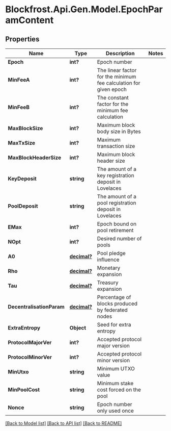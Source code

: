 # Blockfrost.Api.Gen.Model.EpochParamContent
## Properties

Name | Type | Description | Notes
------------ | ------------- | ------------- | -------------
**Epoch** | **int?** | Epoch number | 
**MinFeeA** | **int?** | The linear factor for the minimum fee calculation for given epoch | 
**MinFeeB** | **int?** | The constant factor for the minimum fee calculation | 
**MaxBlockSize** | **int?** | Maximum block body size in Bytes | 
**MaxTxSize** | **int?** | Maximum transaction size | 
**MaxBlockHeaderSize** | **int?** | Maximum block header size | 
**KeyDeposit** | **string** | The amount of a key registration deposit in Lovelaces | 
**PoolDeposit** | **string** | The amount of a pool registration deposit in Lovelaces | 
**EMax** | **int?** | Epoch bound on pool retirement | 
**NOpt** | **int?** | Desired number of pools | 
**A0** | [**decimal?**](BigDecimal.md) | Pool pledge influence | 
**Rho** | [**decimal?**](BigDecimal.md) | Monetary expansion | 
**Tau** | [**decimal?**](BigDecimal.md) | Treasury expansion | 
**DecentralisationParam** | [**decimal?**](BigDecimal.md) | Percentage of blocks produced by federated nodes | 
**ExtraEntropy** | **Object** | Seed for extra entropy | 
**ProtocolMajorVer** | **int?** | Accepted protocol major version | 
**ProtocolMinorVer** | **int?** | Accepted protocol minor version | 
**MinUtxo** | **string** | Minimum UTXO value | 
**MinPoolCost** | **string** | Minimum stake cost forced on the pool | 
**Nonce** | **string** | Epoch number only used once | 

[[Back to Model list]](../README.md#documentation-for-models) [[Back to API list]](../README.md#documentation-for-api-endpoints) [[Back to README]](../README.md)

